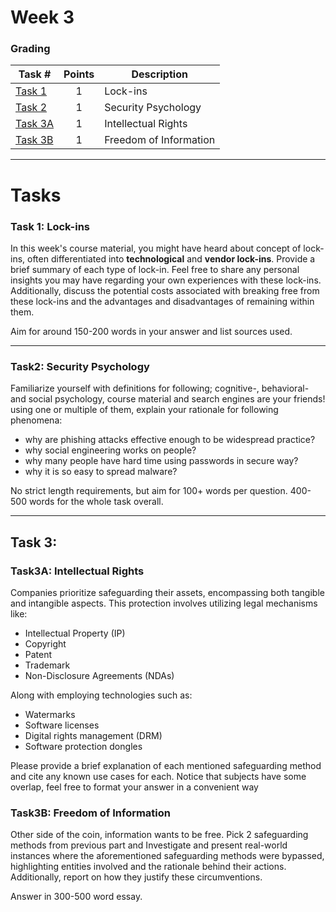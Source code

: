 # Week 3

### Grading

Task #|Points|Description|
-----|:---:|----------|
[Task 1](#task-1-lock-ins) | 1 | Lock-ins
[Task 2](#task2-security-psychology) | 1 | Security Psychology
[Task 3A](#task-3) | 1 | Intellectual Rights
[Task 3B](#task-3) | 1 | Freedom of Information
---

# Tasks

### Task 1: Lock-ins

In this week's course material, you might have heard about concept of lock-ins, often differentiated into **technological** and **vendor lock-ins**. Provide a brief summary of each type of lock-in. Feel free to share any personal insights you may have regarding your own experiences with these lock-ins. Additionally, discuss the potential costs associated with breaking free from these lock-ins and the advantages and disadvantages of remaining within them.

Aim for around 150-200 words in your answer and list sources used.

---

### Task2: Security Psychology

Familiarize yourself with definitions for following; cognitive-, behavioral- and social psychology, course material and search engines are your friends!
using one or multiple of them, explain your rationale for following phenomena:
- why are phishing attacks effective enough to be widespread practice?
- why social engineering works on people?
- why many people have hard time using  passwords in secure way?
- why it is so easy to spread malware?

No strict length requirements, but aim for 100+ words per question. 400-500 words for the whole task overall.

---

## Task 3:

### Task3A: Intellectual Rights

Companies prioritize safeguarding their assets, encompassing both tangible and intangible aspects. This protection involves utilizing legal mechanisms like: 

- Intellectual Property (IP)
- Copyright
- Patent
- Trademark
- Non-Disclosure Agreements (NDAs)

Along with employing technologies such as:

- Watermarks
- Software licenses
- Digital rights management (DRM)
- Software protection dongles

Please provide a brief explanation of each mentioned safeguarding method and cite any known use cases for each. Notice that subjects have some overlap, feel free to format your answer in a convenient way

### Task3B: Freedom of Information

Other side of the coin, information wants to be free. Pick 2 safeguarding methods from previous part and Investigate and present real-world instances where the aforementioned safeguarding methods were bypassed, highlighting entities involved and the rationale behind their actions. Additionally, report on how they justify these circumventions.

Answer in 300-500 word essay.
